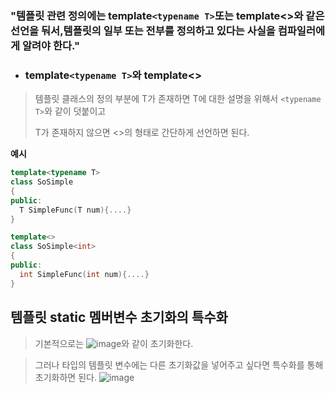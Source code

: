 ### "템플릿 관련 정의에는 template`<typename T>`또는 template<>와 같은 선언을 둬서,템플릿의 일부 또는 전부를 정의하고 있다는 사실을 컴파일러에게 알려야 한다."

- ### template`<typename T>`와 template<>

> 템플릿 클래스의 정의 부분에 T가 존재하면 T에 대한 설명을 위해서 `<typename T>`와 같이 덧붙이고
> 
> T가 존재하지 않으면 <>의 형태로 간단하게 선언하면 된다.

**예시**
```C++
template<typename T>
class SoSimple
{
public:
  T SimpleFunc(T num){....}
}

template<>
class SoSimple<int>
{
public:
  int SimpleFunc(int num){....}
}
```

## 템플릿 static 멤버변수 초기화의 특수화

> 기본적으로는 ![image](https://user-images.githubusercontent.com/80379900/114836834-01b06400-9e0e-11eb-82ac-9a4349ef133a.png)와 같이 초기화한다.

> 그러나 <long> 타입의 템플릿 변수에는 다른 초기화값을 넣어주고 싶다면 특수화를 통해 초기화하면 된다.
![image](https://user-images.githubusercontent.com/80379900/114836990-2dcbe500-9e0e-11eb-8afb-3e8fd3b27e0a.png)

